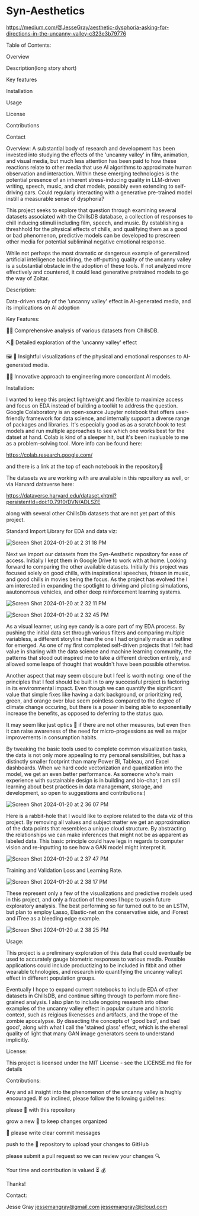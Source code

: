 # Syn-Aesthetics

https://medium.com/@JesseGray/aesthetic-dysphoria-asking-for-directions-in-the-uncanny-valley-c323e3b79776

Table of Contents:

Overview

Description(long story short)

Key features

Installation

Usage

License

Contributions

Contact

Overview:
A substantial body of research and development has been invested into studying the effects of the 'uncanny valley' in film, animation, and visual media, but much less attention has been paid to how these reactions relate to other media that use AI algorithms to approximate human observation and interaction. Within these emerging technologies is the potential presence of an inherent stress-inducing quality in LLM-driven writing, speech, music, and chat models, possibly even extending to self-driving cars. Could regularly interacting with a generative pre-trained model instill a measurable sense of dysphoria?

This project seeks to explore that question through examining several datasets associated with the ChillsDB database, a collection of responses to chill inducing stimuli including film, speech, and music. By establishing a threshhold for the physical effects of chills, and qualifying them as a good or bad phenomenon, predictive models can be developed to prescreen other media for potential subliminal negative emotional response. 

While not perhaps the most dramatic or dangerous example of generalized artificial intelligence backfiring, the off-putting quality of the uncanny valley is a substantial obstacle in the adoption of these tools. If not analyzed more effectively and countered,  it could lead generative pretrained models to go the way of Zoltar. 

Description:

Data-driven study of the 'uncanny valley' effect in AI-generated media, and its implications on AI adoption

Key Features:

🍎🍊 Comprehensive analysis of various datasets from ChillsDB.


⛏🔦 Detailed exploration of the 'uncanny valley' effect


🖼 🎨 Insightful visualizations of the physical and emotional responses to AI-generated media.


🤖🎢 Innovative approach to engineering more concordant AI models.

Installation:

I wanted to keep this project  lightweight and flexible to maximize access and focus on EDA instead of building a toolkit to address the question. Google Colaboratory is an open-source Jupyter notebook that offers user-friendly framework for data science, and internally support a diverse range of packages and libraries. It's especially good as as a scratchbook to test models and run multiple approaches to see which one works best for the datset at hand. Colab is kind of a sleeper hit, but it's been invaluable to me as a problem-solving tool. More info can be found here: 

https://colab.research.google.com/

and there is a link at the top of each notebook in the repository🙂

The datasets we are working with are available in this repository as well, or via Harvard dataverse here: 

https://dataverse.harvard.edu/dataset.xhtml?persistentId=doi:10.7910/DVN/ADLSZE 

along with several other ChillsDb datasets that are not yet part of this project.


Standard Import Library for EDA and data viz:

![Screen Shot 2024-01-20 at 2 31 18 PM](https://github.com/JessemanGray/Syn-Aesthetics/assets/123507565/80ffc35e-d4da-46d3-adaf-93b7b6d36403)

Next we import our datasets from the Syn-Aesthetic repository for ease of access. Initially I kept them in Google Drive to work with at home. Looking forward to comparing the other available datasets. Initially this project was focused solely on good chills, with inspirational speeches, frisson in music, and good chills in movies being the focus. As the project has evolved the I am  interested in expanding the spotlight to driving and piloting simulations, aautonomous vehicles, and other deep reinforcement learning systems. 

![Screen Shot 2024-01-20 at 2 32 11 PM](https://github.com/JessemanGray/Syn-Aesthetics/assets/123507565/e83eb232-9c59-4848-9a78-19dad2e2b74b)


![Screen Shot 2024-01-20 at 2 32 45 PM](https://github.com/JessemanGray/Syn-Aesthetics/assets/123507565/bd1e5076-7514-4f23-aad4-0540cb74fb24)


As a visual learner, using eye candy is a core part of my EDA process. By pushing the initial data set through various filters and comparing multiple variabless, a different storyline than the one I had originally made an outline for emerged. As one of my first completed self-driven projects that I felt had value in sharing with the data science and machine learning community, the patterns that stood out inspired me to take a different direction entirely, and allowed some leaps of thought that wouldn't have been possible otherwise.


Another aspect that may seem obscure but I feel is worth noting: one of the principles that I feel should be built in to any successful project is factoring in its environmental impact. Even though we can quantify the significant value that simple fixes like having a dark background, or prioritizing red, green, and orange over blue seem pointless compared to the degree of climate change occuring, but there is a power in being able to exponentially increase the benefits, as opposed to deferring to the status quo.

It may seem like just optics 👀 if there are not other measures, but even then it can raise awareness of the need for micro-progessions as well as major improvements in consumption habits.

By tweaking the basic tools used to complete common visualization tasks, the data is not only more appealing to my personal sensibilities, but has a distinctly smaller footprint than many Power BI, Tableau, and Excel dashboards. When we hard code vectorization and quantization into the model, we get an even better performance. As someone who's main experience with sustainable design is in building and bio-char, I am still learning about best practices in data managemant, storage, and development, so open to suggestions and contributions:)


![Screen Shot 2024-01-20 at 2 36 07 PM](https://github.com/JessemanGray/Syn-Aesthetics/assets/123507565/c27c4c5c-f386-469a-bdf0-3f950a9eba14)


Here is a rabbit-hole that I would like to explore related to the data viz of this project. By removing all values and subject matter we get an approximation of the data points that resembles a unique cloud structure. By abstracting the relationships we can make inferences that might not be as apparent as labeled data. This basic principle could have legs in regards to computer vision and re-inputting to see how a GAN model might interpret it. 

![Screen Shot 2024-01-20 at 2 37 47 PM](https://github.com/JessemanGray/Syn-Aesthetics/assets/123507565/507e8d3d-7caf-4e9f-b5c9-9b8ed7fde78a)

Training and Validation Loss and Learning Rate. 

![Screen Shot 2024-01-20 at 2 38 17 PM](https://github.com/JessemanGray/Syn-Aesthetics/assets/123507565/74e0770a-b2f3-4556-857f-6143a117be15)

These represent only a few of the visualizations and predictive models used in this project, and only a fraction of the ones I hope to usein future exploratory analysis. The best performing so far turned out to be an LSTM, but plan to employ Lasso, Elastic-net on the conservative side, and iForest and iTree as a bleeding edge example.

![Screen Shot 2024-01-20 at 2 38 25 PM](https://github.com/JessemanGray/Syn-Aesthetics/assets/123507565/7c262609-8f2d-4ad0-b27d-3418546706ca)

Usage:

This project is a preliminary exploration of this data that could eventually be used to accurately gauge biometric responses to various media. Possible applications could include productizing to be included in fitbit and other wearable tchnologies, and research into quantifying the uncanny valleyt effect in different population groups. 

Eventually I hope to expand current notebooks to include EDA of other datasets in ChillsDB, and continue sifting through to perform more fine-grained analysis. I also plan to include ongoing research into other examples of the uncanny valley effect in popular culture and historic context, such as reigious likenesses and artifacts, and the trope of the zombie apocalypse. By dissecting the concepts of 'good bad', and bad good', along with what I call the 'stained glass' effect, which is the ehereal quality of light that many GAN image generators seem to understand implicitly. 

License:

This project is licensed under the MIT License - see the LICENSE.md file for details

Contributions:

Any and all insight into the phenomenon of the uncanny valley is hughly encouraged.
If so inclined, please follow the following guidelines:

please 🍴 with this repository

grow a new 🌱 to keep changes organized

💍 please write clear commit messages

push to the 🍴 repository to upload your changes to GitHub

please submit a pull request so we can review your changes 🔍

Your time and contribution is valued ⏳ 💰

Thanks!


Contact:

Jesse Gray
jessemangray@gmail.com
jessemangray@icloud.com

